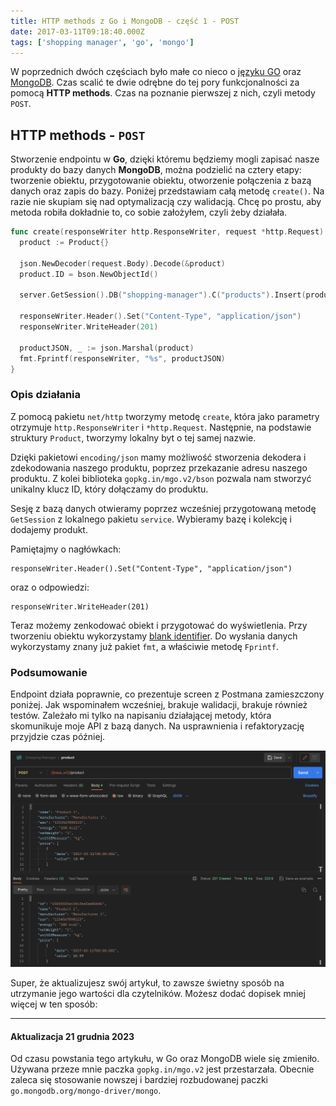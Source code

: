 ```yaml
---
title: HTTP methods z Go i MongoDB - część 1 - POST
date: 2017-03-11T09:18:40.000Z
tags: ['shopping manager', 'go', 'mongo']
---
```


W poprzednich dwóch częściach było małe co nieco o [języku GO](/go-programming-language-startujemy/) oraz [MongoDB](/mongodb-i-mgo-czyli-kilka-slow-o-bazie-danych-dla-jezyka-go/). Czas scalić te dwie odrębne do tej pory funkcjonalności za pomocą **HTTP methods**. Czas na poznanie pierwszej z nich, czyli metody `POST`.

## HTTP methods - `POST`

Stworzenie endpointu w **Go**, dzięki któremu będziemy mogli zapisać nasze produkty do bazy danych **MongoDB**, można podzielić na cztery etapy: tworzenie obiektu, przygotowanie obiektu, otworzenie połączenia z bazą danych oraz zapis do bazy. Poniżej przedstawiam całą metodę `create()`. Na razie nie skupiam się nad optymalizacją czy walidacją. Chcę po prostu, aby metoda robiła dokładnie to, co sobie założyłem, czyli żeby działała.

```go
func create(responseWriter http.ResponseWriter, request *http.Request) {
  product := Product{}

  json.NewDecoder(request.Body).Decode(&product)
  product.ID = bson.NewObjectId()

  server.GetSession().DB("shopping-manager").C("products").Insert(product)

  responseWriter.Header().Set("Content-Type", "application/json")
  responseWriter.WriteHeader(201)

  productJSON, _ := json.Marshal(product)
  fmt.Fprintf(responseWriter, "%s", productJSON)
}
```

### Opis działania

Z pomocą pakietu `net/http` tworzymy metodę `create`, która jako parametry otrzymuje `http.ResponseWriter` i `*http.Request`. Następnie, na podstawie struktury `Product`, tworzymy lokalny byt o tej samej nazwie.

Dzięki pakietowi `encoding/json` mamy możliwość stworzenia dekodera i zdekodowania naszego produktu, poprzez przekazanie adresu naszego produktu. Z kolei biblioteka `gopkg.in/mgo.v2/bson` pozwala nam stworzyć unikalny klucz ID, który dołączamy do produktu.

Sesję z bazą danych otwieramy poprzez wcześniej przygotowaną metodę `GetSession` z lokalnego pakietu `service`. Wybieramy bazę i kolekcję i dodajemy produkt.

Pamiętajmy o nagłówkach:

```
responseWriter.Header().Set("Content-Type", "application/json")
```

oraz o odpowiedzi:

```
responseWriter.WriteHeader(201)
```

Teraz możemy zenkodować obiekt i przygotować do wyświetlenia. Przy tworzeniu obiektu wykorzystamy [blank identifier](https://golang.org/doc/effective_go.html#blank). Do wysłania danych wykorzystamy znany już pakiet `fmt`, a właściwie metodę `Fprintf`.

### Podsumowanie

Endpoint działa poprawnie, co prezentuje screen z Postmana zamieszczony poniżej. Jak wspominałem wcześniej, brakuje walidacji, brakuje również testów. Zależało mi tylko na napisaniu działającej metody, która skomunikuje moje API z bazą danych. Na usprawnienia i refaktoryzację przyjdzie czas później.

![Postman - POST method - HTTP](./Zrzut-ekranu-2017-03-11-o-10.05.51.png)

Super, że aktualizujesz swój artykuł, to zawsze świetny sposób na utrzymanie jego wartości dla czytelników. Możesz dodać dopisek mniej więcej w ten sposób:

---

#### Aktualizacja 21 grudnia 2023

Od czasu powstania tego artykułu, w Go oraz MongoDB wiele się zmieniło. Używana przeze mnie paczka `gopkg.in/mgo.v2` jest przestarzała. Obecnie zaleca się stosowanie nowszej i bardziej rozbudowanej paczki `go.mongodb.org/mongo-driver/mongo`.

